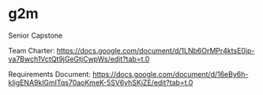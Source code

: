 # g2m
Senior Capstone 

Team Charter: https://docs.google.com/document/d/1LNb6OrMPr4ktsE0jp-va7Bwch1VctQt9jGeGtjCwpWs/edit?tab=t.0

Requirements Document: https://docs.google.com/document/d/16eBy6h-kIigENA9klGmITqs70aoKmeK-5SV6yhSKjZE/edit?tab=t.0
